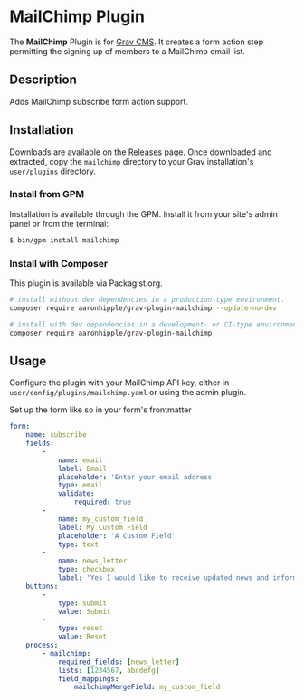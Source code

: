 # MailChimp Plugin

The **MailChimp** Plugin is for [Grav CMS](http://github.com/getgrav/grav). It creates a form action step permitting the signing up of members to a MailChimp email list.

## Description

Adds MailChimp subscribe form action support.

## Installation

Downloads are available on the [Releases](../../releases) page. Once downloaded and extracted, copy the `mailchimp` directory to your Grav installation's `user/plugins` directory.

### Install from GPM

Installation is available through the GPM. Install it from your site's admin panel or from the terminal:

```bash
$ bin/gpm install mailchimp
```

### Install with Composer

This plugin is available via Packagist.org.

```bash
# install without dev dependencies in a production-type environment.
composer require aaronhipple/grav-plugin-mailchimp --update-no-dev

# install with dev dependencies in a development- or CI-type environment.
composer require aaronhipple/grav-plugin-mailchimp
```

## Usage

Configure the plugin with your MailChimp API key, either in `user/config/plugins/mailchimp.yaml` or using the admin plugin.

Set up the form like so in your form's frontmatter

```yaml
form:
    name: subscribe
    fields:
        -
            name: email
            label: Email
            placeholder: 'Enter your email address'
            type: email
            validate:
                required: true
        - 
            name: my_custom_field
            label: My Custom Field
            placeholder: 'A Custom Field'
            type: text
        -
            name: news_letter
            type: checkbox
            label: 'Yes I would like to receive updated news and information'
    buttons:
        -
            type: submit
            value: Submit
        -
            type: reset
            value: Reset
    process:
        - mailchimp:
            required_fields: [news_letter]
            lists: [1234567, abcdefg]
            field_mappings:
                mailchimpMergeField: my_custom_field
```
